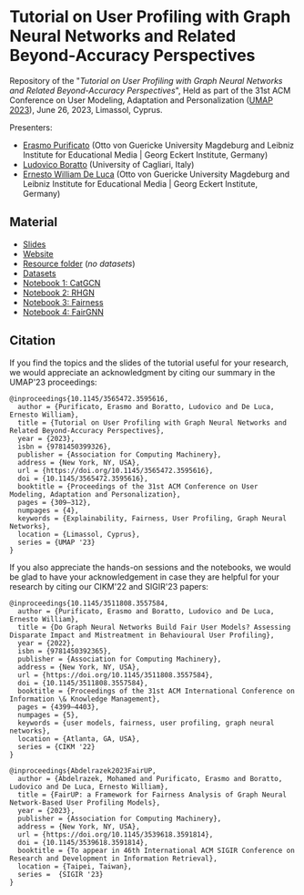 # Tutorial on User Profiling with Graph Neural Networks and Related Beyond-Accuracy Perspectives

Repository of the "*Tutorial on User Profiling with Graph Neural Networks and Related Beyond-Accuracy Perspectives*", Held as part of the 31st ACM Conference on User Modeling, Adaptation and Personalization ([UMAP 2023](https://www.um.org/umap2023/)), June 26, 2023, Limassol, Cyprus.

Presenters:

* [Erasmo Purificato](https://erasmopurif.com/) (Otto von Guericke University Magdeburg and Leibniz Institute for Educational Media | Georg Eckert Institute, Germany)
* [Ludovico Boratto](https://www.ludovicoboratto.com/) (University of Cagliari, Italy)
* [Ernesto William De Luca](https://ernestodeluca.eu/) (Otto von Guericke University Magdeburg and Leibniz Institute for Educational Media | Georg Eckert Institute, Germany)

## Material

* [Slides](https://www.slideshare.net/ErasmoPurificato2/tutorial-on-user-profiling-with-graph-neural-networks-and-related-beyondaccuracy-perspectives)
* [Website](https://beyondaccuracy-userprofiling.github.io/tutorial-umap23/)
* [Resource folder](https://drive.google.com/drive/folders/1zmuYK8pn3-vKTxdJvkhwO3EsqDHssJOa?usp=share_link) (*no datasets*)
* [Datasets](http://gofile.me/72h0u/qdRw7y26c)
* [Notebook 1: CatGCN](https://colab.research.google.com/drive/1zsx4an6BKYhJ_UT-mSl1_qPB-zyjTmrA?usp=share_link)
* [Notebook 2: RHGN](https://colab.research.google.com/drive/1zzNuIu6zmxwJmGZNRxFLeosU2R3yXU0s?usp=share_link)
* [Notebook 3: Fairness](https://colab.research.google.com/drive/1zxhwGDjEOfDmUxb2DA-j9Pv9zLVFYC_6?usp=share_link)
* [Notebook 4: FairGNN](https://colab.research.google.com/drive/1zu2iELJtUs_k9qXC3sI0Ui2kDWFnzNDN?usp=share_link)

## Citation

If you find the topics and the slides of the tutorial useful for your research, we would appreciate an acknowledgment by citing our summary in the UMAP'23 proceedings:

```
@inproceedings{10.1145/3565472.3595616,
  author = {Purificato, Erasmo and Boratto, Ludovico and De Luca, Ernesto William},
  title = {Tutorial on User Profiling with Graph Neural Networks and Related Beyond-Accuracy Perspectives},
  year = {2023},
  isbn = {9781450399326},
  publisher = {Association for Computing Machinery},
  address = {New York, NY, USA},
  url = {https://doi.org/10.1145/3565472.3595616},
  doi = {10.1145/3565472.3595616},
  booktitle = {Proceedings of the 31st ACM Conference on User Modeling, Adaptation and Personalization},
  pages = {309–312},
  numpages = {4},
  keywords = {Explainability, Fairness, User Profiling, Graph Neural Networks},
  location = {Limassol, Cyprus},
  series = {UMAP '23}
}
```

If you also appreciate the hands-on sessions and the notebooks, we would be glad to have your acknowledgement in case they are helpful for your research by citing our CIKM'22 and SIGIR'23 papers:

```
@inproceedings{10.1145/3511808.3557584,
  author = {Purificato, Erasmo and Boratto, Ludovico and De Luca, Ernesto William},
  title = {Do Graph Neural Networks Build Fair User Models? Assessing Disparate Impact and Mistreatment in Behavioural User Profiling},
  year = {2022},
  isbn = {9781450392365},
  publisher = {Association for Computing Machinery},
  address = {New York, NY, USA},
  url = {https://doi.org/10.1145/3511808.3557584},
  doi = {10.1145/3511808.3557584},
  booktitle = {Proceedings of the 31st ACM International Conference on Information \& Knowledge Management},
  pages = {4399–4403},
  numpages = {5},
  keywords = {user models, fairness, user profiling, graph neural networks},
  location = {Atlanta, GA, USA},
  series = {CIKM '22}
}
```

```
@inproceedings{Abdelrazek2023FairUP,
  author = {Abdelrazek, Mohamed and Purificato, Erasmo and Boratto, Ludovico and De Luca, Ernesto William},
  title = {FairUP: a Framework for Fairness Analysis of Graph Neural Network-Based User Profiling Models},
  year = {2023},
  publisher = {Association for Computing Machinery},
  address = {New York, NY, USA},
  url = {https://doi.org/10.1145/3539618.3591814},
  doi = {10.1145/3539618.3591814},
  booktitle = {To appear in 46th International ACM SIGIR Conference on Research and Development in Information Retrieval},
  location = {Taipei, Taiwan},
  series =  {SIGIR '23}
}
```